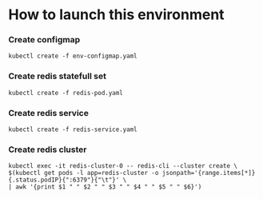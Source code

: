 # How to launch this environment

### Create configmap
`kubectl create -f env-configmap.yaml`

### Create redis statefull set
`kubectl create -f redis-pod.yaml`

### Create redis service
`kubectl create -f redis-service.yaml`

### Create redis cluster
```
kubectl exec -it redis-cluster-0 -- redis-cli --cluster create \
$(kubectl get pods -l app=redis-cluster -o jsonpath='{range.items[*]}{.status.podIP}{":6379"}{"\t"}' \
| awk '{print $1 " " $2 " " $3 " " $4 " " $5 " " $6}')
```

